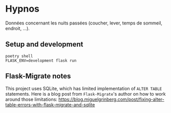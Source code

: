 # Hypnos

Données concernant les nuits passées (coucher, lever, temps de sommeil, endroit, ...).

## Setup and development

```
poetry shell
FLASK_ENV=development flask run
```

## Flask-Migrate notes

This project uses SQLite, which has limited implementation of `ALTER TABLE` statements.
Here is a blog post from `Flask-Migrate`'s author on how to work around those limitations: https://blog.miguelgrinberg.com/post/fixing-alter-table-errors-with-flask-migrate-and-sqlite